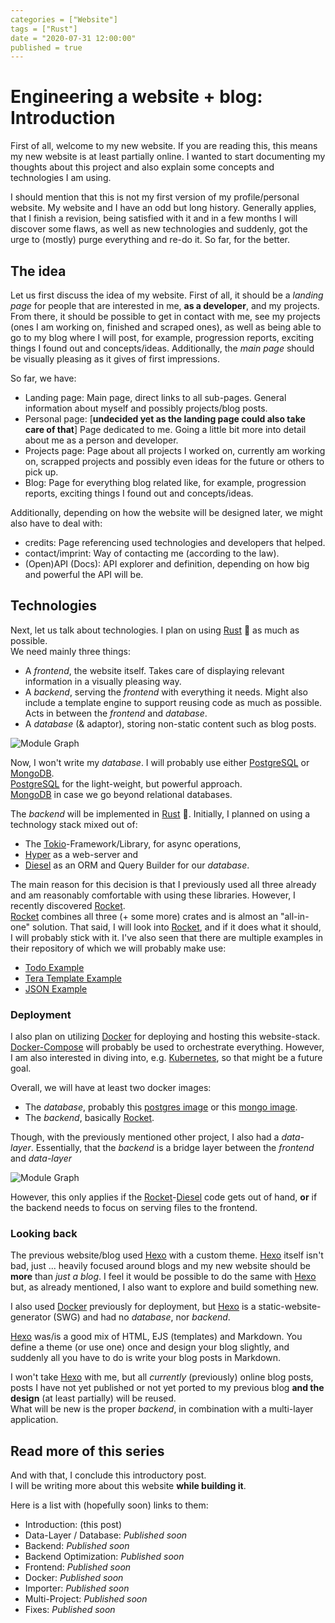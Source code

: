 ```yaml
---
categories = ["Website"]
tags = ["Rust"]
date = "2020-07-31 12:00:00"
published = true
---
```


# Engineering a website + blog: Introduction

First of all, welcome to my new website.
If you are reading this, this means my new website is at least partially online.
I wanted to start documenting my thoughts about this project and also explain some concepts and technologies I am using.

I should mention that this is not my first version of my profile/personal website.
My website and I have an odd but long history.
Generally applies, that I finish a revision, being satisfied with it and in a few months I will discover some flaws, as well as new technologies and suddenly, got the urge to (mostly) purge everything and re-do it.
So far, for the better.

## The idea

Let us first discuss the idea of my website.
First of all, it should be a _landing page_ for people that are interested in me, **as a developer**, and my projects.
From there, it should be possible to get in contact with me, see my projects (ones I am working on, finished and scraped ones), as well as being able to go to my blog where I will post, for example, progression reports, exciting things I found out and concepts/ideas.
Additionally, the _main page_ should be visually pleasing as it gives of first impressions.

So far, we have:

- Landing page: Main page, direct links to all sub-pages. General information about myself and possibly projects/blog posts.
- Personal page: [**undecided yet as the landing page could also take care of that**] Page dedicated to me. Going a little bit more into detail about me as a person and developer.
- Projects page: Page about all projects I worked on, currently am working on, scrapped projects and possibly even ideas for the future or others to pick up.
- Blog: Page for everything blog related like, for example, progression reports, exciting things I found out and concepts/ideas.

Additionally, depending on how the website will be designed later, we might also have to deal with:

- credits: Page referencing used technologies and developers that helped.
- contact/imprint: Way of contacting me (according to the law).
- (Open)API (Docs): API explorer and definition, depending on how big and powerful the API will be.

## Technologies

Next, let us talk about technologies.
I plan on using [Rust] 🦀 as much as possible.  
We need mainly three things:

- A _frontend_, the website itself. Takes care of displaying relevant information in a visually pleasing way.
- A _backend_, serving the _frontend_ with everything it needs. Might also include a template engine to support reusing code as much as possible. Acts in between the _frontend_ and _database_.
- A _database_ (& adaptor), storing non-static content such as blog posts.

![Module Graph](https://sakul6499.de/img/website/engineering_a_website/modules_graph.drawio.svg)

Now, I won't write my _database_.
I will probably use either [PostgreSQL] or [MongoDB].  
[PostgreSQL] for the light-weight, but powerful approach.  
[MongoDB] in case we go beyond relational databases.

The _backend_ will be implemented in [Rust] 🦀.
Initially, I planned on using a technology stack mixed out of:

- The [Tokio]-Framework/Library, for async operations,
- [Hyper] as a web-server and
- [Diesel] as an ORM and Query Builder for our _database_.

The main reason for this decision is that I previously used all three already and am reasonably comfortable with using these libraries.
However, I recently discovered [Rocket].  
[Rocket] combines all three (+ some more) crates and is almost an "all-in-one" solution.
That said, I will look into [Rocket], and if it does what it should, I will probably stick with it.
I've also seen that there are multiple examples in their repository of which we will probably make use:

- [Todo Example](https://github.com/SergioBenitez/Rocket/tree/master/examples/todo)
- [Tera Template Example](https://github.com/SergioBenitez/Rocket/tree/master/examples/tera_templates)
- [JSON Example](https://github.com/SergioBenitez/Rocket/tree/master/examples/json)

### Deployment

I also plan on utilizing [Docker] for deploying and hosting this website-stack.
[Docker-Compose] will probably be used to orchestrate everything.
However, I am also interested in diving into, e.g. [Kubernetes], so that might be a future goal.

Overall, we will have at least two docker images:

- The _database_, probably this [postgres image](https://hub.docker.com/_/postgres) or this [mongo image](https://hub.docker.com/_/mongo).
- The _backend_, basically [Rocket].

Though, with the previously mentioned other project, I also had a _data-layer_.
Essentially, that the _backend_ is a bridge layer between the _frontend_ and _data-layer_

![Module Graph](https://sakul6499.de/img/website/engineering_a_website/modules_graph_extended.drawio.svg)

However, this only applies if the [Rocket]-[Diesel] code gets out of hand, **or** if the backend needs to focus on serving files to the frontend.

### Looking back

The previous website/blog used [Hexo] with a custom theme.
[Hexo] itself isn't bad, just ... heavily focused around blogs and my new website should be **more** than _just a blog_.
I feel it would be possible to do the same with [Hexo] but, as already mentioned, I also want to explore and build something new.

I also used [Docker] previously for deployment, but [Hexo] is a static-website-generator (SWG) and had no _database_, nor _backend_.

[Hexo] was/is a good mix of HTML, EJS (templates) and Markdown.
You define a theme (or use one) once and design your blog slightly, and suddenly all you have to do is write your blog posts in Markdown.

I won't take [Hexo] with me, but all _currently_ (previously) online blog posts, posts I have not yet published or not yet ported to my previous blog **and the design** (at least partially) will be reused.  
What will be new is the proper _backend_, in combination with a multi-layer application.

## Read more of this series

And with that, I conclude this introductory post.  
I will be writing more about this website **while building it**.

Here is a list with (hopefully soon) links to them:

- Introduction: (this post)
- Data-Layer / Database: _Published soon_
- Backend: _Published soon_
- Backend Optimization: _Published soon_
- Frontend: _Published soon_
- Docker: _Published soon_
- Importer: _Published soon_
- Multi-Project: _Published soon_
- Fixes: _Published soon_

[rust]: https://www.rust-lang.org
[postgresql]: https://www.postgresql.org
[mongodb]: https://www.mongodb.com
[tokio]: http://tokio.rs
[diesel]: http://diesel.rs
[hyper]: https://hyper.rs
[rocket]: https://rocket.rs
[docker]: https://docker.com
[docker-compose]: https://docs.docker.com/compose/
[kubernetes]: https://kubernetes.io
[hexo]: https://hexo.io
